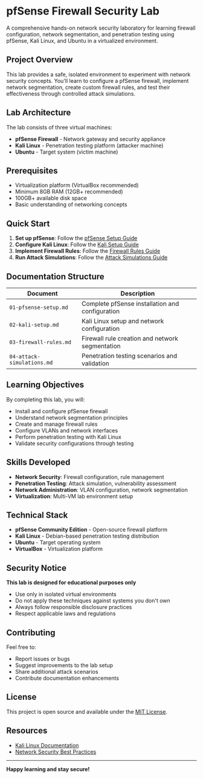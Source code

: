 # pfSense Firewall Security Lab

A comprehensive hands-on network security laboratory for learning firewall configuration, network segmentation, and penetration testing using pfSense, Kali Linux, and Ubuntu in a virtualized environment.

## Project Overview

This lab provides a safe, isolated environment to experiment with network security concepts. You'll learn to configure a pfSense firewall, implement network segmentation, create custom firewall rules, and test their effectiveness through controlled attack simulations.

## Lab Architecture

The lab consists of three virtual machines:

- **pfSense Firewall** - Network gateway and security appliance
- **Kali Linux** - Penetration testing platform (attacker machine)
- **Ubuntu** - Target system (victim machine)

## Prerequisites

- Virtualization platform (VirtualBox recommended)
- Minimum 8GB RAM (12GB+ recommended)
- 100GB+ available disk space
- Basic understanding of networking concepts

## Quick Start

1. **Set up pfSense**: Follow the [pfSense Setup Guide](01-pfsense-setup.md)
2. **Configure Kali Linux**: Follow the [Kali Setup Guide](02-kali-setup.md)
3. **Implement Firewall Rules**: Follow the [Firewall Rules Guide](03-firewall-rules.md)
4. **Run Attack Simulations**: Follow the [Attack Simulations Guide](04-attack-simulations.md)

## Documentation Structure

| Document | Description |
|----------|-------------|
| `01-pfsense-setup.md` | Complete pfSense installation and configuration |
| `02-kali-setup.md` | Kali Linux setup and network configuration |
| `03-firewall-rules.md` | Firewall rule creation and network segmentation |
| `04-attack-simulations.md` | Penetration testing scenarios and validation |

## Learning Objectives

By completing this lab, you will:

- Install and configure pfSense firewall
- Understand network segmentation principles
- Create and manage firewall rules
- Configure VLANs and network interfaces
- Perform penetration testing with Kali Linux
- Validate security configurations through testing

## Skills Developed

- **Network Security**: Firewall configuration, rule management
- **Penetration Testing**: Attack simulation, vulnerability assessment
- **Network Administration**: VLAN configuration, network segmentation
- **Virtualization**: Multi-VM lab environment setup

## Technical Stack

- **pfSense Community Edition** - Open-source firewall platform
- **Kali Linux** - Debian-based penetration testing distribution
- **Ubuntu** - Target operating system
- **VirtualBox** - Virtualization platform

## Security Notice

**This lab is designed for educational purposes only**

- Use only in isolated virtual environments
- Do not apply these techniques against systems you don't own
- Always follow responsible disclosure practices
- Respect applicable laws and regulations

## Contributing

Feel free to:
- Report issues or bugs
- Suggest improvements to the lab setup
- Share additional attack scenarios
- Contribute documentation enhancements

## License

This project is open source and available under the [MIT License](LICENSE).

## Resources

- [Kali Linux Documentation](https://www.kali.org/docs/)
- [Network Security Best Practices](https://www.nist.gov/cybersecurity)

---

**Happy learning and stay secure!**
